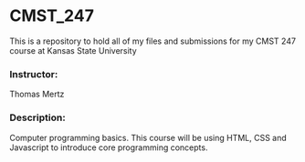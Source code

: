 # CMST_247

This is a repository to hold all of my files and submissions for my CMST 247 course at Kansas State University

### Instructor:
Thomas Mertz

### Description:
Computer programming basics. This course will be using HTML, CSS and Javascript to introduce core programming concepts.
